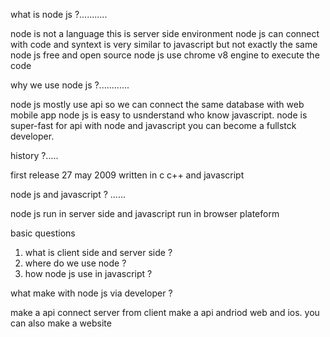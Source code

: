 what is node js ?...........

node is not a language this is server side environment node js can connect with 
code and syntext is very similar to javascript but not exactly the same node js 
free and open source node js use chrome v8 engine to execute the code

why we use node js ?............

node js mostly use api so we can connect the same database with web mobile app 
node js is easy to usnderstand who know javascript. node is super-fast for api 
with node and javascript you can become a fullstck developer.

history ?.....

first release 27 may 2009
written in c c++ and javascript

node js and javascript ? ......

node js run in server side and javascript run in browser plateform

basic questions 
1. what is client side and server side ?
2. where do we use node ?
3. how node js use in javascript ?


what make with node js via developer ?

make a api
connect server from client 
make a api andriod web and ios.
you can also make a website 




